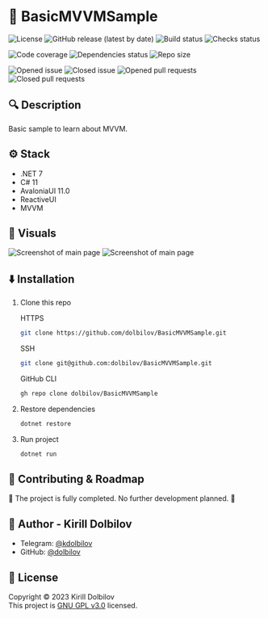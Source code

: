 # 🐣 BasicMVVMSample

![License](https://img.shields.io/github/license/dolbilov/BasicMVVMSample)
![GitHub release (latest by date)](https://img.shields.io/github/v/release/dolbilov/BasicMVVMSample)
![Build status](https://img.shields.io/github/actions/workflow/status/dolbilov/BasicMVVMSample/dotnet.yml)
![Checks status](https://img.shields.io/github/checks-status/dolbilov/BasicMVVMSample/main)

![Code coverage](https://img.shields.io/codecov/c/github/dolbilov/BasicMVVMSample)
![Dependencies status](https://img.shields.io/librariesio/github/dolbilov/BasicMVVMSample)
![Repo size](https://img.shields.io/github/repo-size/dolbilov/BasicMVVMSample)

![Opened issue](https://img.shields.io/github/issues/dolbilov/BasicMVVMSample)
![Closed issue](https://img.shields.io/github/issues-closed/dolbilov/BasicMVVMSample)
![Opened pull requests](https://img.shields.io/github/issues-pr/dolbilov/BasicMVVMSample)
![Closed pull requests](https://img.shields.io/github/issues-pr-closed/dolbilov/BasicMVVMSample)

## 🔍 **Description**

Basic sample to learn about MVVM.

## ⚙ **Stack**

- .NET 7
- C# 11
- AvaloniaUI 11.0
- ReactiveUI
- MVVM

## 👀 **Visuals**

![Screenshot of main page](https://i.imgur.com/kxODIvS.png)
![Screenshot of main page](https://i.imgur.com/vxMeT0g.png)

## ⬇️ **Installation**

1. Clone this repo

   HTTPS

   ```sh
   git clone https://github.com/dolbilov/BasicMVVMSample.git
   ```

   SSH

   ```sh
   git clone git@github.com:dolbilov/BasicMVVMSample.git
   ```

   GitHub CLI

   ```sh
   gh repo clone dolbilov/BasicMVVMSample
   ```

2. Restore dependencies

   ```sh
   dotnet restore
   ```

3. Run project
   ```sh
   dotnet run
   ```

## 🤝 **Contributing & Roadmap**

🏁 The project is fully completed. No further development planned. 🏁

## 👤 **Author - Kirill Dolbilov**

- Telegram: [@kdolbilov](https://t.me/kdolbilov)
- GitHub: [@dolbilov](https://github.com/dolbilov)

## 📝 **License**

Copyright &copy; 2023 Kirill Dolbilov  
This project is [GNU GPL v3.0](https://github.com/dolbilov/BasicMVVMSample/blob/main/LICENSE) licensed.
